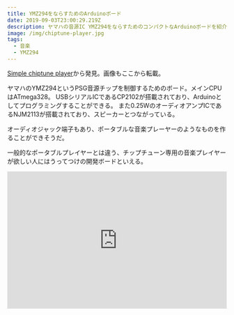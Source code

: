 ```yaml
---
title: YMZ294をならすためのArduinoボード
date: 2019-09-03T23:00:29.219Z
description: ヤマハの音源IC YMZ294をならすためのコンパクトなArduinoボードを紹介します
image: /img/chiptune-player.jpg
tags:
  - 音楽
  - YMZ294
---
```

[Simple chiptune player](https://www.tindie.com/products/microwavemont/simple-chiptune-player/)から発見。画像もここから転載。

ヤマハのYMZ294というPSG音源チップを制御するためのボード。メインCPUはATmega328。
USBシリアルICであるCP2102が搭載されており、Arduinoとしてプログラミングすることができる。
また0.25WのオーディオアンプICであるNJM2113が搭載されており、スピーカーとつながっている。

オーディオジャック端子もあり、ポータブルな音楽プレーヤーのようなものを作ることができそうだ。

一般的なポータブルプレイヤーとは違う、チップチューン専用の音楽プレイヤーが欲しい人にはうってつけの開発ボードといえる。

<iframe width="100%" height="315" src="https://www.youtube.com/embed/H7E54aC54pw" frameborder="0" allow="accelerometer; autoplay; encrypted-media; gyroscope; picture-in-picture" allowfullscreen></iframe>
